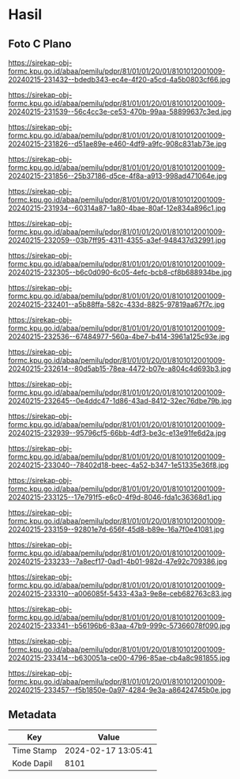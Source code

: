 # Hasil

## Foto C Plano

https://sirekap-obj-formc.kpu.go.id/abaa/pemilu/pdpr/81/01/01/20/01/8101012001009-20240215-231432--bdedb343-ec4e-4f20-a5cd-4a5b0803cf66.jpg

https://sirekap-obj-formc.kpu.go.id/abaa/pemilu/pdpr/81/01/01/20/01/8101012001009-20240215-231539--56c4cc3e-ce53-470b-99aa-58899637c3ed.jpg

https://sirekap-obj-formc.kpu.go.id/abaa/pemilu/pdpr/81/01/01/20/01/8101012001009-20240215-231826--d51ae89e-e460-4df9-a9fc-908c831ab73e.jpg

https://sirekap-obj-formc.kpu.go.id/abaa/pemilu/pdpr/81/01/01/20/01/8101012001009-20240215-231856--25b37186-d5ce-4f8a-a913-998ad471064e.jpg

https://sirekap-obj-formc.kpu.go.id/abaa/pemilu/pdpr/81/01/01/20/01/8101012001009-20240215-231934--60314a87-1a80-4bae-80af-12e834a896c1.jpg

https://sirekap-obj-formc.kpu.go.id/abaa/pemilu/pdpr/81/01/01/20/01/8101012001009-20240215-232059--03b7ff95-4311-4355-a3ef-948437d32991.jpg

https://sirekap-obj-formc.kpu.go.id/abaa/pemilu/pdpr/81/01/01/20/01/8101012001009-20240215-232305--b6c0d090-6c05-4efc-bcb8-cf8b688934be.jpg

https://sirekap-obj-formc.kpu.go.id/abaa/pemilu/pdpr/81/01/01/20/01/8101012001009-20240215-232401--a5b88ffa-582c-433d-8825-97819aa67f7c.jpg

https://sirekap-obj-formc.kpu.go.id/abaa/pemilu/pdpr/81/01/01/20/01/8101012001009-20240215-232536--67484977-560a-4be7-b414-3961a125c93e.jpg

https://sirekap-obj-formc.kpu.go.id/abaa/pemilu/pdpr/81/01/01/20/01/8101012001009-20240215-232614--80d5ab15-78ea-4472-b07e-a804c4d693b3.jpg

https://sirekap-obj-formc.kpu.go.id/abaa/pemilu/pdpr/81/01/01/20/01/8101012001009-20240215-232645--0e4ddc47-1d86-43ad-8412-32ec76dbe79b.jpg

https://sirekap-obj-formc.kpu.go.id/abaa/pemilu/pdpr/81/01/01/20/01/8101012001009-20240215-232939--95796cf5-66bb-4df3-be3c-e13e91fe6d2a.jpg

https://sirekap-obj-formc.kpu.go.id/abaa/pemilu/pdpr/81/01/01/20/01/8101012001009-20240215-233040--78402d18-beec-4a52-b347-1e51335e36f8.jpg

https://sirekap-obj-formc.kpu.go.id/abaa/pemilu/pdpr/81/01/01/20/01/8101012001009-20240215-233125--17e791f5-e6c0-4f9d-8046-fda1c36368d1.jpg

https://sirekap-obj-formc.kpu.go.id/abaa/pemilu/pdpr/81/01/01/20/01/8101012001009-20240215-233159--92801e7d-656f-45d8-b89e-16a7f0e41081.jpg

https://sirekap-obj-formc.kpu.go.id/abaa/pemilu/pdpr/81/01/01/20/01/8101012001009-20240215-233233--7a8ecf17-0ad1-4b01-982d-47e92c709386.jpg

https://sirekap-obj-formc.kpu.go.id/abaa/pemilu/pdpr/81/01/01/20/01/8101012001009-20240215-233310--a006085f-5433-43a3-9e8e-ceb682763c83.jpg

https://sirekap-obj-formc.kpu.go.id/abaa/pemilu/pdpr/81/01/01/20/01/8101012001009-20240215-233341--b56196b6-83aa-47b9-999c-57366078f090.jpg

https://sirekap-obj-formc.kpu.go.id/abaa/pemilu/pdpr/81/01/01/20/01/8101012001009-20240215-233414--b630051a-ce00-4796-85ae-cb4a8c981855.jpg

https://sirekap-obj-formc.kpu.go.id/abaa/pemilu/pdpr/81/01/01/20/01/8101012001009-20240215-233457--f5b1850e-0a97-4284-9e3a-a86424745b0e.jpg


## Metadata

| Key        | Value               |
| ---------- | ------------------- |
| Time Stamp | 2024-02-17 13:05:41 |
| Kode Dapil | 8101                |



